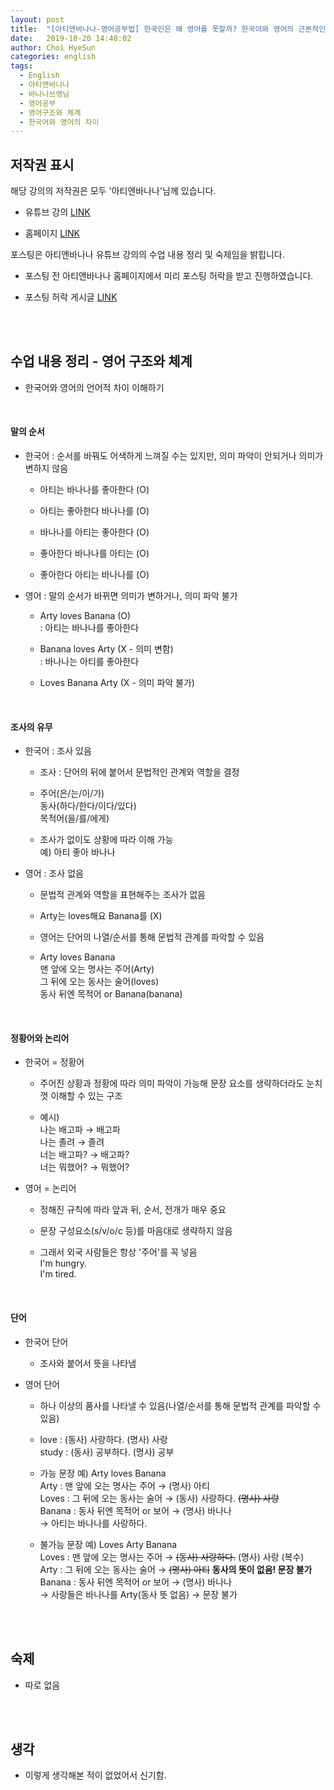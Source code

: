 ```yaml
---
layout: post
title:  "[아티앤바나나-영어공부법] 한국인은 왜 영어를 못할까? 한국어와 영어의 근본적인 차이, 영어체계 구조"
date:   2019-10-20 14:48:02
author: Choi HyeSun
categories: english
tags:
  - English
  - 아티앤바나나
  - 바나나쓰앵님
  - 영어공부
  - 영어구조와 체계
  - 한국어와 영어의 차이
---
```


## 저작권 표시

해당 강의의 저작권은 모두 '아티엔바나나'님께 있습니다.

- 유튜브 강의 [LINK](https://www.youtube.com/watch?v=lquhyrulVxE&list=PLAaYgDI-R1LzJeYkMLDilNpx95I5eUnPF)

- 홈페이지 [LINK](https://www.artyandbanana.com/)

포스팅은 아티앤바나나 유튜브 강의의 수업 내용 정리 및 숙제임을 밝힙니다.

- 포스팅 전 아티앤바나나 홈페이지에서 미리 포스팅 허락을 받고 진행하였습니다.

- 포스팅 허락 게시글 [LINK](https://www.artyandbanana.com/community/english/%EC%98%81%EC%96%B4-%EA%B0%95%EC%9D%98-%ED%8F%AC%EC%8A%A4%ED%8C%85/#post-417)

<br>
<br>

## 수업 내용 정리 - 영어 구조와 체계

- 한국어와 영어의 언어적 차이 이해하기

<br>

#### 말의 순서

- 한국어 : 순서를 바꿔도 어색하게 느껴질 수는 있지만, 의미 파악이 안되거나 의미가 변하지 않음

  - 아티는 바나나를 좋아한다 (O)

  - 아티는 좋아한다 바나나를 (O)
  
  - 바나나를 아티는 좋아한다 (O)
  
  - 좋아한다 바나나를 아티는 (O)
  
  - 좋아한다 아티는 바나나를 (O)
  
- 영어 : 말의 순서가 바뀌면 의미가 변하거나, 의미 파악 불가

  - Arty loves Banana (O)
  <br>: 아티는 바나나를 좋아한다
  
  - Banana loves Arty (X - 의미 변함)
  <br>: 바나나는 아티를 좋아한다
  
  - Loves Banana Arty (X - 의미 파악 불가)
  
<br>

#### 조사의 유무

- 한국어 : 조사 있음

  - 조사 : 단어의 뒤에 붙어서 문법적인 관계와 역할을 결정
  
  - 주어(은/는/이/가)
  <br>동사(하다/한다/이다/있다)
  <br>목적어(을/를/에게)
  
  - 조사가 없이도 상황에 따라 이해 가능
  <br>예) 아티 좋아 바나나
  
- 영어 : 조사 없음

  - 문법적 관계와 역할을 표현해주는 조사가 없음
  
  - Arty는 loves해요 Banana를 (X)
  
  - 영어는 단어의 나열/순서를 통해 문법적 관계를 파악할 수 있음
  
  - Arty loves Banana
  <br>맨 앞에 오는 명사는 주어(Arty)
  <br>그 뒤에 오는 동사는 술어(loves)
  <br>동사 뒤엔 목적어 or Banana(banana)

<br>

#### 정황어와 논리어

- 한국어 = 정황어

  - 주어진 상황과 정황에 따라 의미 파악이 가능해 문장 요소를 생략하더라도 눈치껏 이해할 수 있는 구조
  
  - 예시)
  <br> 나는 배고파 → 배고파
  <br> 나는 졸려 → 졸려
  <br> 너는 배고파? → 배고파?
  <br> 너는 뭐했어? → 뭐했어?
  
- 영어 = 논리어

  - 정해진 규칙에 따라 앞과 뒤, 순서, 전개가 매우 중요
  
  - 문장 구성요소(s/v/o/c 등)를 마음대로 생략하지 않음
  
  - 그래서 외국 사람들은 항상 '주어'를 꼭 넣음
  <br> I'm hungry.
  <br> I'm tired.
  
<br>

#### 단어

- 한국어 단어

  - 조사와 붙어서 뜻을 나타냄
  
- 영어 단어

  - 하나 이상의 품사를 나타낼 수 있음(나열/순서를 통해 문법적 관계를 파악할 수 있음)
  
  - love : (동사) 사랑하다. (명사) 사랑
  <br>study : (동사) 공부하다. (명사) 공부
  
  - 가능 문장 예) Arty loves Banana
  <br>Arty : 맨 앞에 오는 명사는 주어 → (명사) 아티
  <br>Loves : 그 뒤에 오는 동사는 술어 → (동사) 사랑하다. ~~(명사) 사랑~~
  <br>Banana : 동사 뒤엔 목적어 or 보어 → (명사) 바나나
  <br>→ 아티는 바나나를 사랑하다.
  
  - 불가능 문장 예) Loves Arty Banana
  <br>Loves : 맨 앞에 오는 명사는 주어 → ~~(동사) 사랑하다.~~ (명사) 사랑 (복수)
  <br>Arty : 그 뒤에 오는 동사는 술어 → ~~(명사) 아티~~ **동사의 뜻이 없음! 문장 불가**
  <br>Banana : 동사 뒤엔 목적어 or 보어 → (명사) 바나나
  <br>→ 사랑들은 바나나를 Arty(동사 뜻 없음) → 문장 불가

<br>
<br>

## 숙제

- 따로 없음
<br>
<br>

## 생각

- 이렇게 생각해본 적이 없었어서 신기함.
